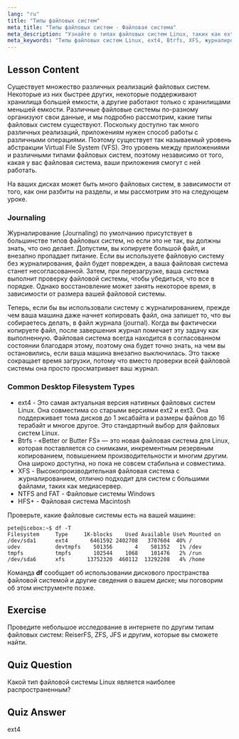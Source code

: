 ```yaml
---
lang: "ru"
title: "Типы файловых систем"
meta_title: "Типы файловых систем - Файловая система"
meta_description: "Узнайте о типах файловых систем Linux, таких как ext4, Btrfs и XFS. Разберитесь в журналировании и VFS для согласованности данных. Изучите распространенные файловые системы Linux в этом руководстве для начинающих."
meta_keywords: "Типы файловых систем Linux, ext4, Btrfs, XFS, журналирование, VFS, руководство по Linux, руководство для начинающих"
---
```


## Lesson Content

Существует множество различных реализаций файловых систем. Некоторые из них быстрее других, некоторые поддерживают хранилища большей емкости, а другие работают только с хранилищами меньшей емкости. Различные файловые системы по-разному организуют свои данные, и мы подробно рассмотрим, какие типы файловых систем существуют. Поскольку доступно так много различных реализаций, приложениям нужен способ работы с различными операциями. Поэтому существует так называемый уровень абстракции Virtual File System (VFS). Это уровень между приложениями и различными типами файловых систем, поэтому независимо от того, какая у вас файловая система, ваши приложения смогут с ней работать.

На ваших дисках может быть много файловых систем, в зависимости от того, как они разбиты на разделы, и мы рассмотрим это на следующем уроке.

### Journaling

Журналирование (Journaling) по умолчанию присутствует в большинстве типов файловых систем, но если это не так, вы должны знать, что оно делает. Допустим, вы копируете большой файл, и внезапно пропадает питание. Если вы используете файловую систему без журналирования, файл будет поврежден, а ваша файловая система станет несогласованной. Затем, при перезагрузке, ваша система выполнит проверку файловой системы, чтобы убедиться, что все в порядке. Однако восстановление может занять некоторое время, в зависимости от размера вашей файловой системы.

Теперь, если бы вы использовали систему с журналированием, прежде чем ваша машина даже начнет копировать файл, она запишет то, что вы собираетесь делать, в файл журнала (journal). Когда вы фактически копируете файл, после завершения журнал помечает эту задачу как выполненную. Файловая система всегда находится в согласованном состоянии благодаря этому, поэтому она будет точно знать, на чем вы остановились, если ваша машина внезапно выключилась. Это также сокращает время загрузки, потому что вместо проверки всей файловой системы она просто просматривает ваш журнал.

### Common Desktop Filesystem Types

- ext4 - Это самая актуальная версия нативных файловых систем Linux. Она совместима со старыми версиями ext2 и ext3. Она поддерживает тома дисков до 1 эксабайта и размеры файлов до 16 терабайт и многое другое. Это стандартный выбор для файловых систем Linux.
- Btrfs - «Better or Butter FS» — это новая файловая система для Linux, которая поставляется со снимками, инкрементным резервным копированием, повышением производительности и многим другим. Она широко доступна, но пока не совсем стабильна и совместима.
- XFS - Высокопроизводительная файловая система с журналированием, отлично подходит для систем с большими файлами, таких как медиасервер.
- NTFS and FAT - Файловые системы Windows
- HFS+ - Файловая система Macintosh

Проверьте, какие файловые системы есть на вашей машине:

```plaintext
pete@icebox:~$ df -T
Filesystem     Type     1K-blocks    Used Available Use% Mounted on
/dev/sda1      ext4       6461592 2402708   3707604  40% /
udev           devtmpfs    501356       4    501352   1% /dev
tmpfs          tmpfs       102544    1068    101476   2% /run
/dev/sda6      xfs       13752320  460112  13292208   4% /home
```

Команда **df** сообщает об использовании дискового пространства файловой системой и другие сведения о вашем диске; мы поговорим об этом инструменте позже.

## Exercise

Проведите небольшое исследование в интернете по другим типам файловых систем: ReiserFS, ZFS, JFS и другим, которые вы сможете найти.

## Quiz Question

Какой тип файловой системы Linux является наиболее распространенным?

## Quiz Answer

ext4
